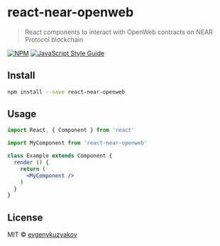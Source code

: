 # react-near-openweb

> React components to interact with OpenWeb contracts on NEAR Protocol blockchain

[![NPM](https://img.shields.io/npm/v/react-near-openweb.svg)](https://www.npmjs.com/package/react-near-openweb) [![JavaScript Style Guide](https://img.shields.io/badge/code_style-standard-brightgreen.svg)](https://standardjs.com)

## Install

```bash
npm install --save react-near-openweb
```

## Usage

```jsx
import React, { Component } from 'react'

import MyComponent from 'react-near-openweb'

class Example extends Component {
  render () {
    return (
      <MyComponent />
    )
  }
}
```

## License

MIT © [evgenykuzyakov](https://github.com/evgenykuzyakov)
